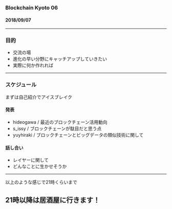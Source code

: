 ### Blockchain Kyoto 06

#### 2018/09/07

---  
### 目的

* 交流の場     
* 進化の早い分野にキャッチアップしていきたい
* 実際に何か作れれば    
     
---    
### スケジュール

まずは自己紹介でアイスブレイク     

#### 発表
* hideogawa / 最近のブロックチェーン活用動向     
* s_issy  / ブロックチェーンが駄目だと思う点     
* yuyhiraki  /  ブロックチェーンとビッグデータの類似技術に関して     
     
#### 話し合い
* レイヤーに関して
* どんなことに生かせそうか     
---

以上のような感じで21時くらいまで      
      
21時以降は居酒屋に行きます！      
---  

